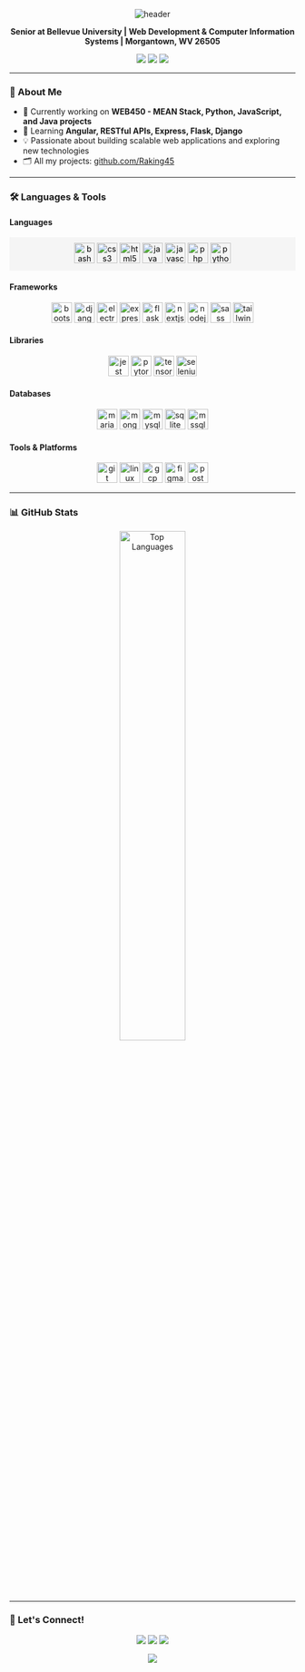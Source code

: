 <p align="center">
  <img src="https://capsule-render.vercel.app/api?type=waving&color=0:2B5BBD,100:130F40&height=180&section=header&text=Hi%20👋,%20I'm%20Robert%20King&fontSize=40&fontAlignY=35&desc=Web%20Developer%20%7C%20CIS%20Student%20%7C%20Tech%20Enthusiast&descSize=20&descAlign=62" alt="header"/>
</p>

<p align="center">
  <b>Senior at Bellevue University | Web Development & Computer Information Systems | Morgantown, WV 26505</b>
</p>

<p align="center">
  <a href="mailto:rkdevstudio.com@gmail.com"><img src="https://img.shields.io/badge/Email-rkdevstudio.com@gmail.com-blue?style=flat-square&logo=gmail"></a>
  <a href="https://linkedin.com/in/robert-king-2301b11ba"><img src="https://img.shields.io/badge/LinkedIn-Robert%20King-0077B5?style=flat-square&logo=linkedin"></a>
  <a href="https://github.com/Raking45"><img src="https://img.shields.io/badge/GitHub-Raking45-181717?style=flat-square&logo=github"></a>
</p>

---

### 🚀 About Me

- 🔭 Currently working on **WEB450 - MEAN Stack, Python, JavaScript, and Java projects**
- 🌱 Learning **Angular, RESTful APIs, Express, Flask, Django**
- 💡 Passionate about building scalable web applications and exploring new technologies
- 🗂️ All my projects: [github.com/Raking45](https://github.com/Raking45)

---

### 🛠️ Languages & Tools

#### Languages
<div style="background-color:#f5f5f5; color:#000; padding:10; border-radius:8; text-align:center;">
  <img src="https://cdn.jsdelivr.net/gh/devicons/devicon/icons/bash/bash-original.svg" alt="bash" width="36"/>
  <img src="https://cdn.jsdelivr.net/gh/devicons/devicon/icons/css3/css3-original.svg" alt="css3" width="36"/>
  <img src="https://cdn.jsdelivr.net/gh/devicons/devicon/icons/html5/html5-original.svg" alt="html5" width="36"/>
  <img src="https://cdn.jsdelivr.net/gh/devicons/devicon/icons/java/java-original.svg" alt="java" width="36"/>
  <img src="https://cdn.jsdelivr.net/gh/devicons/devicon/icons/javascript/javascript-original.svg" alt="javascript" width="36"/>
  <img src="https://cdn.jsdelivr.net/gh/devicons/devicon/icons/php/php-original.svg" alt="php" width="36"/>
  <img src="https://cdn.jsdelivr.net/gh/devicons/devicon/icons/python/python-original.svg" alt="python" width="36"/>
</div>

#### Frameworks
<p align="center">
  <img src="https://cdn.jsdelivr.net/gh/devicons/devicon/icons/bootstrap/bootstrap-original.svg" alt="bootstrap" width="36"/>
  <img src="https://cdn.jsdelivr.net/gh/devicons/devicon/icons/django/django-plain.svg" alt="django" width="36"/>
  <img src="https://cdn.jsdelivr.net/gh/devicons/devicon/icons/electron/electron-original.svg" alt="electron" width="36"/>
  <img src="https://cdn.jsdelivr.net/gh/devicons/devicon/icons/express/express-original.svg" alt="express" width="36"/>
  <img src="https://cdn.jsdelivr.net/gh/devicons/devicon/icons/flask/flask-original.svg" alt="flask" width="36"/>
  <img src="https://cdn.jsdelivr.net/gh/devicons/devicon/icons/nextjs/nextjs-original.svg" alt="nextjs" width="36"/>
  <img src="https://cdn.jsdelivr.net/gh/devicons/devicon/icons/nodejs/nodejs-original.svg" alt="nodejs" width="36"/>
  <img src="https://cdn.jsdelivr.net/gh/devicons/devicon/icons/sass/sass-original.svg" alt="sass" width="36"/>
  <img src="https://cdn.jsdelivr.net/gh/devicons/devicon/icons/tailwindcss/tailwindcss-original.svg" alt="tailwind" width="36"/>
</p>

#### Libraries
<p align="center">
  <img src="https://cdn.jsdelivr.net/gh/devicons/devicon/icons/jest/jest-plain.svg" alt="jest" width="36"/>
  <img src="https://cdn.jsdelivr.net/gh/devicons/devicon/icons/pytorch/pytorch-original.svg" alt="pytorch" width="36"/>
  <img src="https://cdn.jsdelivr.net/gh/devicons/devicon/icons/tensorflow/tensorflow-original.svg" alt="tensorflow" width="36"/>
  <img src="https://cdn.jsdelivr.net/gh/devicons/devicon/icons/selenium/selenium-original.svg" alt="selenium" width="36"/>
</p>

#### Databases
<p align="center">
  <img src="https://cdn.jsdelivr.net/gh/devicons/devicon/icons/mariadb/mariadb-original.svg" alt="mariadb" width="36"/>
  <img src="https://cdn.jsdelivr.net/gh/devicons/devicon/icons/mongodb/mongodb-original.svg" alt="mongodb" width="36"/>
  <img src="https://cdn.jsdelivr.net/gh/devicons/devicon/icons/mysql/mysql-original.svg" alt="mysql" width="36"/>
  <img src="https://cdn.jsdelivr.net/gh/devicons/devicon/icons/sqlite/sqlite-original.svg" alt="sqlite" width="36"/>
  <img src="https://cdn.jsdelivr.net/gh/devicons/devicon/icons/microsoftsqlserver/microsoftsqlserver-plain.svg" alt="mssql" width="36"/>
</p>

#### Tools & Platforms
<p align="center">
  <img src="https://cdn.jsdelivr.net/gh/devicons/devicon/icons/git/git-original.svg" alt="git" width="36"/>
  <img src="https://cdn.jsdelivr.net/gh/devicons/devicon/icons/linux/linux-original.svg" alt="linux" width="36"/>
  <img src="https://cdn.jsdelivr.net/gh/devicons/devicon/icons/googlecloud/googlecloud-original.svg" alt="gcp" width="36"/>
  <img src="https://cdn.jsdelivr.net/gh/devicons/devicon/icons/figma/figma-original.svg" alt="figma" width="36"/>
  <img src="https://cdn.jsdelivr.net/gh/devicons/devicon/icons/postman/postman-original.svg" alt="postman" width="36"/>
</p>

---

### 📊 GitHub Stats

<p align="center">
  <img src="https://github-readme-stats.vercel.app/api/top-langs/?username=Raking45&layout=compact&theme=chartreuse-dark&hide_border=true" alt="Top Languages" width="48%"  />
</p>

---

### 🤝 Let's Connect!

<p align="center">
  <a href="https://linkedin.com/in/robert-king-2301b11ba"><img src="https://img.shields.io/badge/LinkedIn-Robert%20King-0077B5?style=for-the-badge&logo=linkedin"></a>
  <a href="mailto:rkdevstudio.com@gmail.com"><img src="https://img.shields.io/badge/Email-rkdevstudio.com@gmail.com-D14836?style=for-the-badge&logo=gmail&logoColor=white"></a>
  <a href="https://github.com/Raking45"><img src="https://img.shields.io/badge/GitHub-Raking45-181717?style=for-the-badge&logo=github"></a>
</p>

<p align="center">
  <img src="https://capsule-render.vercel.app/api?type=waving&color=0:2B5BBD,100:130F40&height=120&section=footer"/>
</p>
